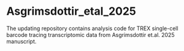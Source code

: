 # Asgrimsdottir_etal_2025
The updating repository contains analysis code for TREX single-cell barcode tracing transcriptomic data from Asgrimsdottir et.al. 2025 manuscript.
